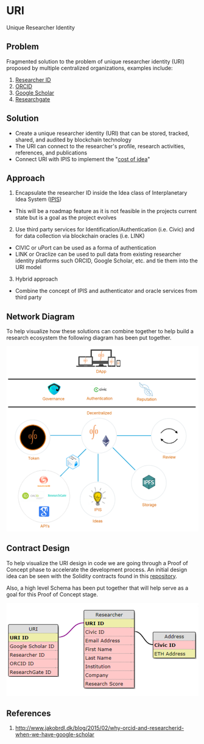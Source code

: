 # URI

Unique Researcher Identity

## Problem

Fragmented solution to the problem of unique researcher identity (URI) proposed by multiple centralized organizations, examples include:
1. [Researcher ID](http://www.researcherid.com/)
2. [ORCID](https://orcid.org/)
3. [Google Scholar](https://scholar.google.com/)
4. [Researchgate](https://www.researchgate.net/)

## Solution

- Create a unique researcher identity (URI) that can be stored, tracked, shared, and audited by blockchain technology
- The URI can connect to the researcher's profile, research activities, references, and publications
- Connect URI with IPIS to implement the "[cost of idea](https://github.com/open-science-org/wiki/wiki/OSO-Whitepaper#cost-of-idea)"

## Approach

1. Encapsulate the researcher ID inside the Idea class of Interplanetary Idea System ([IPIS](https://github.com/open-science-org/IPIS))
  - This will be a roadmap feature as it is not feasible in the projects current state but is a goal as the project evolves

2. Use third party services for Identification/Authentication (i.e. Civic) and for data collection via blockchain oracles (i.e. LINK)
  - CIVIC or uPort can be used as a forma of authentication
  - LINK or Oraclize can be used to pull data from existing researcher identity platforms such ORCID, Google Scholar, etc. and tie them into the URI model

3. Hybrid approach
  - Combine the concept of IPIS and authenticator and oracle services from third party

## Network Diagram

To help visualize how these solutions can combine together to help build a research ecosystem the following diagram has been put together.

![OSO Network Diagram](open-science-org-network.png)

## Contract Design

To help visualize the URI design in code we are going through a Proof of Concept phase to accelerate the development process.  An initial design idea can be seen with the Solidity contracts found in this [repository](solidity).

Also, a high level Schema has been put together that will help serve as a goal for this Proof of Concept stage.

![URI Schema](uri-schema.PNG)

## References

1. http://www.jakobrdl.dk/blog/2015/02/why-orcid-and-researcherid-when-we-have-google-scholar
